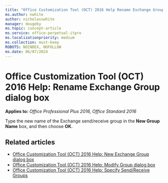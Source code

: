 ```yaml
---
title: "Office Customization Tool (OCT) 2016 Help Rename Exchange Group dialog box"
ms.author: nwhite
author: nicholasswhite
manager: dougeby
ms.topic: concept-article
ms.service: office-perpetual-itpro
ms.localizationpriority: medium
ms.collection: must-keep
ROBOTS: NOINDEX, NOFOLLOW
ms.date: 06/07/2024
---
```


# Office Customization Tool (OCT) 2016 Help: Rename Exchange Group dialog box

**Applies to:** *Office Professional Plus 2016, Office Standard 2016*

Type the new name of the Exchange send/receive group in the **New Group Name** box, and then choose **OK**.
  
## Related articles

- [Office Customization Tool (OCT) 2016 Help: New Exchange Group dialog box](oct-2016-help-new-exchange-group-dialog-box.md)
- [Office Customization Tool (OCT) 2016 Help: Modify Group dialog box](oct-2016-help-modify-group-dialog-box.md)
- [Office Customization Tool (OCT) 2016 Help: Specify Send/Receive Groups](oct-2016-help-specify-send-receive-groups.md)